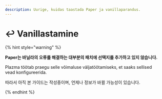 ```yaml
---
description: Uurige, kuidas taastada Paper ja vanillaparandus.
---
```


# ↩️ Vanillastamine

{% hint style="warning" %}

**Paper는 바닐라의 오류를 해결하는 대부분의 패치에 선택지를 추가하고 있지 않습니다.**

Plazma töötab praegu selle võimaluse väljatöötamiseks, et saaks sellised vead konfigureerida.

따라서 아직 본 가이드는 작성중이며, 언제나 정보가 바뀔 가능성이 있습니다.

{% endhint %}
